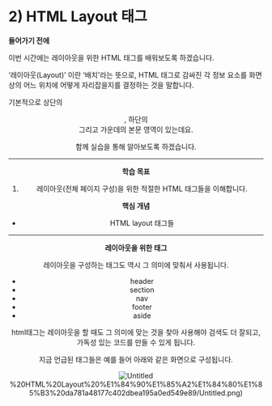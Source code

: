 # 2) HTML Layout 태그

**들어가기 전에**

이번 시간에는 레이아웃을 위한 HTML 태그를 배워보도록 하겠습니다.

‘레이아웃(Layout)’ 이란 ‘배치'라는 뜻으로, HTML 태그로 감싸진 각 정보 요소를 화면상의 어느 위치에 어떻게 자리잡을지를 결정하는 것을 말합니다.

기본적으로 상단의 <header>, 하단의 <footer> 그리고 가운데의 본문 영역이 있는데요.

함께 실습을 통해 알아보도록 하겠습니다.

---

**학습 목표**

1) 레이아웃(전체 페이지 구성)을 위한 적절한 HTML 태그들을 이해합니다.

**핵심 개념**

- HTML layout 태그들

---

**레이아웃을 위한 태그**

레이아웃을 구성하는 태그도 역시 그 의미에 맞춰서 사용됩니다.

- header
- section
- nav
- footer
- aside

html태그는 레이아웃을 할 때도 그 의미에 맞는 것을 찾아 사용해야 검색도 더 잘되고, 가독성 있는 코드를 만들 수 있게 됩니다.

지금 언급된 태그들은 예를 들어 아래와 같은 화면으로 구성됩니다.

![Untitled](2)%20HTML%20Layout%20%E1%84%90%E1%85%A2%E1%84%80%E1%85%B3%20da781a48177c402dbea195a0ed549e89/Untitled.png)